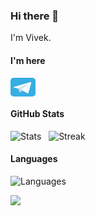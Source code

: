 ### Hi there 👋
 I'm Vivek.

#### I'm here
<p align="left">
<a href="https://t.me/itsvks" target="blank"><img align="center" src="https://raw.githubusercontent.com/edent/SuperTinyIcons/master/images/svg/telegram.svg" alt="Telegram" height="30" width="40" /></a>
</p>

#### GitHub Stats 
 ![Stats](https://github-readme-stats.vercel.app/api?username=itsvks19&show_icons=true&theme=radical)   
 ![Streak](https://streak-stats.demolab.com/?user=itsvks19&theme=radical) 

#### Languages 
 ![Languages](https://github-readme-stats.vercel.app/api/top-langs/?username=itsvks19&theme=radical) 
  
 ![](https://komarev.com/ghpvc/?username=itsvks19)

